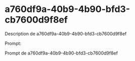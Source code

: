 # a760df9a-40b9-4b90-bfd3-cb7600d9f8ef

Description de a760df9a-40b9-4b90-bfd3-cb7600d9f8ef

Prompt:

Prompt de a760df9a-40b9-4b90-bfd3-cb7600d9f8ef
